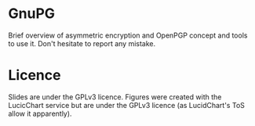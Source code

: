 # GnuPG
Brief overview of asymmetric encryption and OpenPGP concept and tools to use it.
Don't hesitate to report any mistake.


# Licence
Slides are under the GPLv3 licence.
Figures were created with the LucicChart service but are under the GPLv3 licence (as LucidChart's ToS allow it apparently).


